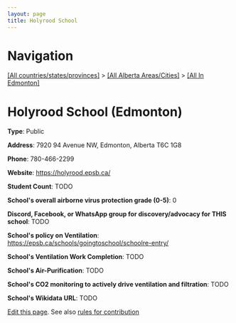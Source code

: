 ```yaml
---
layout: page
title: Holyrood School
---
```

# Navigation

[[All countries/states/provinces]](../../..) > [[All Alberta Areas/Cities]](../..) > [[All In Edmonton]](..)

# Holyrood School (Edmonton)

**Type**: Public

**Address**: 7920 94 Avenue NW, Edmonton, Alberta T6C 1G8

**Phone**: 780-466-2299

**Website**: <https://holyrood.epsb.ca/>

**Student Count**: TODO

**School's overall airborne virus protection grade (0-5)**: 0

**Discord, Facebook, or WhatsApp group for discovery/advocacy for THIS school**: TODO

**School's policy on Ventilation**: <https://epsb.ca/schools/goingtoschool/schoolre-entry/>

**School's Ventilation Work Completion**: TODO

**School's Air-Purification**: TODO

**School's CO2 monitoring to actively drive ventilation and filtration**: TODO

**School's Wikidata URL**: TODO


[Edit this page](https://github.com/ventilate-schools/AB/edit/main/./Edmonton/Holyrood_School.md). See also [rules for contribution](../../../contribution-rules/)